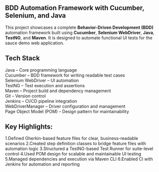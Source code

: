 ## BDD Automation Framework with Cucumber, Selenium, and Java
This project showcases a complete **Behavior-Driven Development (BDD)** automation framework built using **Cucumber**, **Selenium WebDriver**, **Java**, **TestNG**, and **Maven**. It is designed to automate functional UI tests for the sauce demo web application.

## Tech Stack
Java – Core programming language  
Cucumber – BDD framework for writing readable test cases  
Selenium WebDriver – UI automation  
TestNG – Test execution and assertions  
Maven – Project build and dependency management  
Git – Version control  
Jenkins – CI/CD pipeline integration  
WebDriverManager – Driver configuration and management  
Page Object Model (POM) – Design pattern for maintainability  

## Key Highlights:
1.Defined Gherkin-based feature files for clear, business-readable scenarios
2.Created step definition classes to bridge feature files with automation logic
3.Structured a TestNG-based Test Runner for suite-level control
4.Used POM design for scalable and maintainable UI testing
5.Managed dependencies and execution via Maven CLI
6.Enabled CI with Jenkins for automation and reporting
